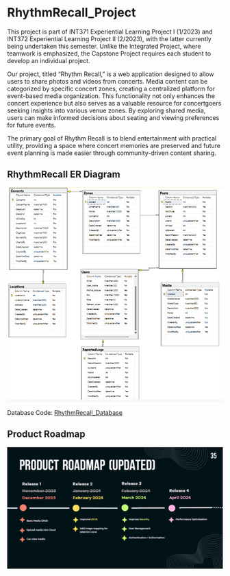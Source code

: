 # RhythmRecall_Project
This project is part of INT371 Experiential Learning Project I (1/2023) and INT372 Experiential Learning Project II (2/2023), with the latter currently being undertaken this semester. Unlike the Integrated Project, where teamwork is emphasized, the Capstone Project requires each student to develop an individual project.

Our project, titled “Rhythm Recall,” is a web application designed to allow users to share photos and videos from concerts. Media content can be categorized by specific concert zones, creating a centralized platform for event-based media organization. This functionality not only enhances the concert experience but also serves as a valuable resource for concertgoers seeking insights into various venue zones. By exploring shared media, users can make informed decisions about seating and viewing preferences for future events.

The primary goal of Rhythm Recall is to blend entertainment with practical utility, providing a space where concert memories are preserved and future event planning is made easier through community-driven content sharing.

## RhythmRecall ER Diagram

![ER Diagram](./er_rhythmrecall.png)

Database Code: [RhythmRecall_Database](./RhythmRecall_db.sql)

## Product Roadmap

![Roadmap](./RhythmRecall_roadmap.png)
